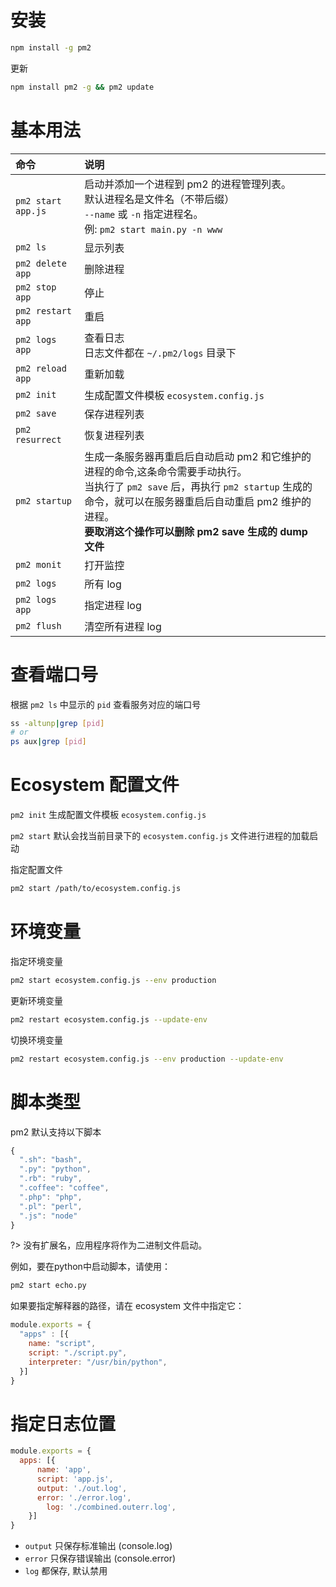 # 安装

``` bash
npm install -g pm2
```

更新

``` bash
npm install pm2 -g && pm2 update
```

# 基本用法

| 命令 | 说明 |
|:-----|:------
| `pm2 start app.js` | 启动并添加一个进程到 pm2 的进程管理列表。 <br> 默认进程名是文件名（不带后缀）<br> `--name` 或 `-n` 指定进程名。<br> 例: `pm2 start main.py -n www` 
| `pm2 ls` | 显示列表
| `pm2 delete app` | 删除进程
| `pm2 stop app` | 停止
| `pm2 restart app` | 重启
| `pm2 logs app` | 查看日志 <br> 日志文件都在 `~/.pm2/logs` 目录下
| `pm2 reload app` | 重新加载
| `pm2 init` | 生成配置文件模板 `ecosystem.config.js`
| `pm2 save` | 保存进程列表
| `pm2 resurrect` | 恢复进程列表
| `pm2 startup` | 生成一条服务器再重启后自动启动 pm2 和它维护的进程的命令,这条命令需要手动执行。<br>当执行了 `pm2 save` 后，再执行 `pm2 startup` 生成的命令，就可以在服务器重启后自动重启 pm2 维护的进程。<br>**要取消这个操作可以删除 pm2 save 生成的 dump 文件**
| `pm2 monit` | 打开监控
| `pm2 logs` | 所有 log
| `pm2 logs app` | 指定进程 log
| `pm2 flush` | 清空所有进程 log

# 查看端口号

根据 `pm2 ls` 中显示的 `pid` 查看服务对应的端口号

``` bash
ss -altunp|grep [pid]
# or
ps aux|grep [pid]
```

# Ecosystem 配置文件

`pm2 init` 生成配置文件模板 `ecosystem.config.js`

`pm2 start` 默认会找当前目录下的 `ecosystem.config.js` 文件进行进程的加载启动

指定配置文件

``` bash
pm2 start /path/to/ecosystem.config.js
```

# 环境变量

指定环境变量

``` bash
pm2 start ecosystem.config.js --env production
```

更新环境变量

``` bash
pm2 restart ecosystem.config.js --update-env
```

切换环境变量

``` bash
pm2 restart ecosystem.config.js --env production --update-env
```

# 脚本类型

pm2 默认支持以下脚本

``` javascript
{
  ".sh": "bash",
  ".py": "python",
  ".rb": "ruby",
  ".coffee": "coffee",
  ".php": "php",
  ".pl": "perl",
  ".js": "node"
}
```

?> 没有扩展名，应用程序将作为二进制文件启动。

例如，要在python中启动脚本，请使用：

``` bash
pm2 start echo.py
```

如果要指定解释器的路径，请在 ecosystem 文件中指定它：

``` javascript
module.exports = {
  "apps" : [{
    name: "script",
    script: "./script.py",
    interpreter: "/usr/bin/python",
  }]
}
```

# 指定日志位置

``` javascript
module.exports = {
  apps: [{
      name: 'app',
      script: 'app.js',
      output: './out.log',
      error: './error.log',
	    log: './combined.outerr.log',
    }]
}
```

- `output` 只保存标准输出 (console.log)
- `error` 只保存错误输出 (console.error)
- `log` 都保存, 默认禁用